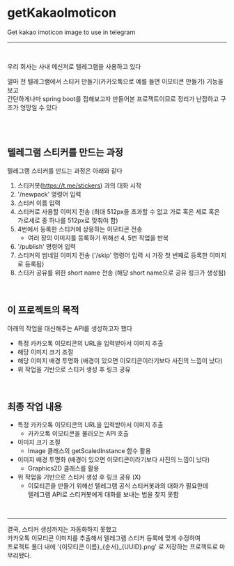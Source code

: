 # getKakaoImoticon
Get kakao imoticon image to use in telegram

* * *

<br />

우리 회사는 사내 메신저로 텔레그램을 사용하고 있다   

얼마 전 텔레그램에서 스티커 만들기(카카오톡으로 예를 들면 이모티콘 만들기) 기능을 보고   
간단하게나마 spring boot를 접해보고자 만들어본 프로젝트이므로 정리가 난잡하고 구조가 엉망일 수 있다   

<br />
<br />

## 텔레그램 스티커를 만드는 과정
텔레그램 스티커를 만드는 과정은 아래와 같다

1. 스티커봇(https://t.me/stickers) 과의 대화 시작
2. '/newpack' 명령어 입력
3. 스티커 이름 입력
4. 스티커로 사용할 이미지 전송 (최대 512px을 초과할 수 없고 가로 혹은 세로 혹은 가로세로 중 하나를 512px로 맞춰야 함)
5. 4번에서 등록한 스티커에 상응하는 이모티콘 전송   
   - 여러 장의 이미지를 등록하기 위해선 4, 5번 작업을 반복
6. '/publish' 명령어 입력
7. 스티커의 썸네일 이미지 전송 ('/skip' 명령어 입력 시 가장 첫 번째로 등록한 이미지로 등록됨)
8. 스티커 공유를 위한 short name 전송 (해당 short name으로 공유 링크가 생성됨)

<br />

## 이 프로젝트의 목적
아래의 작업을 대신해주는 API를 생성하고자 했다

+ 특정 카카오톡 이모티콘의 URL을 입력받아서 이미지 추출
+ 해당 이미지 크기 조절
+ 해당 이미지 배경 투명화 (배경이 있으면 이모티콘이라기보다 사진의 느낌이 났다)
+ 위 작업을 기반으로 스티커 생성 후 링크 공유

<br />

## 최종 작업 내용

+ 특정 카카오톡 이모티콘의 URL을 입력받아서 이미지 추출
   - 카카오톡 이모티콘을 불러오는 API 호출
+ 이미지 크기 조절
   - Image 클래스의 getScaledInstance 함수 활용
+ 이미지 배경 투명화 (배경이 있으면 이모티콘이라기보다 사진의 느낌이 났다)
   - Graphics2D 클래스를 활용
+ 위 작업을 기반으로 스티커 생성 후 링크 공유 (X)
   - 이모티콘을 만들기 위해선 텔레그램 공식 스티커봇과의 대화가 필요한데   
     텔레그램 API로 스티커봇에게 대화를 보내는 법을 찾지 못함

<br />

* * *

결국, 스티커 생성까지는 자동화하지 못했고   
카카오톡 이모티콘 이미지를 추출해서 텔레그램 스티커 등록에 맞게 수정하여   
프로젝트 폴더 내에 '{이모티콘 이름}\_{순서}\_{UUID}.png' 로 저장하는 프로젝트로 마무리됐다.

